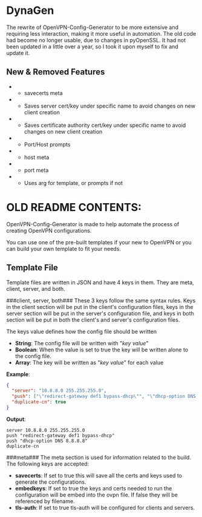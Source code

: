 DynaGen
========================
The rewrite of OpenVPN-Config-Generator to be more extensive and requiring less interaction, making it more useful in automation.
The old code had become no longer usable, due to changes in pyOpenSSL. It had not been updated in a little over a year, so I took it upon myself to fix and update it.

New & Removed Features
------------------------
- - savecerts meta
- + Saves server cert/key under specific name to avoid changes on new client creation
- + Saves certificate authority cert/key under specific name to avoid changes on new client creation
- - Port/Host prompts
- + host meta
- + port meta
- + Uses arg for template, or prompts if not


OLD README CONTENTS:
========================
OpenVPN-Config-Generator is made to help automate the process of creating OpenVPN configurations.

You can use one of the pre-built templates if your new to OpenVPN or you can build your own template to fit your needs.

Template File
-------------
Template files are written in JSON and have 4 keys in them. They are meta, client, server, and both. 

###client, server, both###
These 3 keys follow the same syntax rules. Keys in the client section will be put in the client's configuration files, keys in the server section will be put in the server's configuration file, and keys in both section will be put in both the client's and server's configuration files.

The keys value defines how the config file should be written


- **String**: The config file will be written with "*key value*"
- **Boolean**: When the value is set to true the key will be written alone to the config file.
- **Array**: The key will be written as "*key value*" for each value

**Example**:
```json
{
  "server": "10.8.8.0 255.255.255.0",
  "push": ["\"redirect-gateway def1 bypass-dhcp\"", "\"dhcp-option DNS 8.8.8.8\""],
  "duplicate-cn": true
}
```

**Output**:
```
server 10.8.8.0 255.255.255.0
push "redirect-gateway def1 bypass-dhcp"
push "dhcp-option DNS 8.8.8.8"
duplicate-cn
```

###meta###
The meta section is used for information related to the build. The following keys are accepted:

- **savecerts**: If set to true this will save all the certs and keys used to generate the configurations.
- **embedkeys**: If set to true the keys and certs needed to run the configuration will be embed into the ovpn file. If false they will be referenced by filename.
- **tls-auth**: If set to true tls-auth will be configured for clients and servers.
